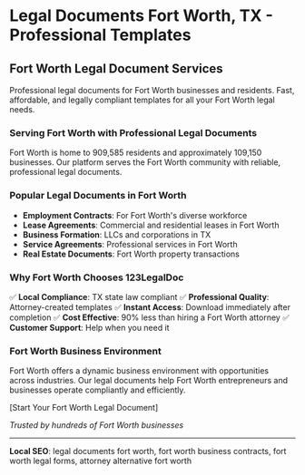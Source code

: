 # Legal Documents Fort Worth, TX - Professional Templates

## Fort Worth Legal Document Services

Professional legal documents for Fort Worth businesses and residents. Fast, affordable, and legally compliant templates for all your Fort Worth legal needs.

### Serving Fort Worth with Professional Legal Documents

Fort Worth is home to 909,585 residents and approximately 109,150 businesses. Our platform serves the Fort Worth community with reliable, professional legal documents.

### Popular Legal Documents in Fort Worth

- **Employment Contracts**: For Fort Worth's diverse workforce
- **Lease Agreements**: Commercial and residential leases in Fort Worth
- **Business Formation**: LLCs and corporations in TX
- **Service Agreements**: Professional services in Fort Worth
- **Real Estate Documents**: Fort Worth property transactions

### Why Fort Worth Chooses 123LegalDoc

✅ **Local Compliance**: TX state law compliant
✅ **Professional Quality**: Attorney-created templates
✅ **Instant Access**: Download immediately after completion
✅ **Cost Effective**: 90% less than hiring a Fort Worth attorney
✅ **Customer Support**: Help when you need it

### Fort Worth Business Environment

Fort Worth offers a dynamic business environment with opportunities across industries. Our legal documents help Fort Worth entrepreneurs and businesses operate compliantly and efficiently.

[Start Your Fort Worth Legal Document]

*Trusted by hundreds of Fort Worth businesses*

---

**Local SEO**: legal documents fort worth, fort worth business contracts, fort worth legal forms, attorney alternative fort worth

